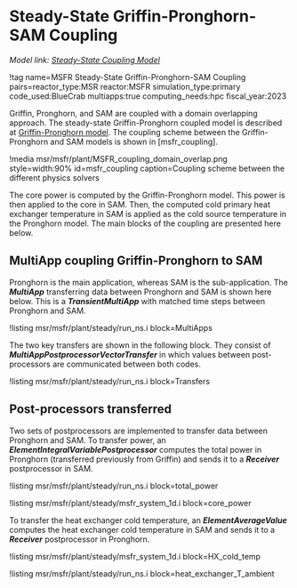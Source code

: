 # Steady-State Griffin-Pronghorn-SAM Coupling

*Model link: [Steady-State Coupling Model](https://github.com/idaholab/virtual_test_bed/tree/devel/msr/msfr/plant/steady)*

!tag name=MSFR Steady-State Griffin-Pronghorn-SAM Coupling pairs=reactor_type:MSR
                       reactor:MSFR
                       simulation_type:primary
                       code_used:BlueCrab
                       multiapps:true
                       computing_needs:hpc
                       fiscal_year:2023

Griffin, Pronghorn, and SAM are coupled with a domain overlapping approach.
The steady-state Griffin-Pronghorn coupled model is described at [Griffin-Pronghorn model](msfr/griffin_pgh_model.md).
The coupling scheme between the Griffin-Pronghorn and SAM models is shown in [msfr_coupling].

!media msr/msfr/plant/MSFR_coupling_domain_overlap.png
       style=width:90%
       id=msfr_coupling
       caption=Coupling scheme between the different physics solvers

The core power is computed by the Griffin-Pronghorn model.
This power is then applied to the core in SAM.
Then, the computed cold primary heat exchanger temperature in SAM is applied as the cold source temperature in the Pronghorn model.
The main blocks of the coupling are presented here below.

## MultiApp coupling Griffin-Pronghorn to SAM

Pronghorn is the main application, whereas SAM is the sub-application.
The ***MultiApp*** transferring data between Pronghorn and SAM is shown here below.
This is a ***TransientMultiApp*** with matched time steps between Pronghorn and SAM.

!listing msr/msfr/plant/steady/run_ns.i block=MultiApps


The two key transfers are shown in the following block.
They consist of ***MultiAppPostprocessorVectorTransfer*** in which values between
post-processors are communicated between both codes.

!listing msr/msfr/plant/steady/run_ns.i block=Transfers

## Post-processors transferred

Two sets of postprocessors are implemented to transfer data between Pronghorn and SAM.
To transfer power, an ***ElementIntegralVariablePostprocessor*** computes the total power
in Pronghorn (transferred previously from Griffin) and sends it to a ***Receiver*** postprocessor in SAM.

!listing msr/msfr/plant/steady/run_ns.i block=total_power

!listing msr/msfr/plant/steady/msfr_system_1d.i block=core_power


To transfer the heat exchanger cold temperature, an ***ElementAverageValue*** computes the heat exchanger cold temperature in SAM and sends it to a ***Receiver*** postprocessor in Pronghorn.

!listing msr/msfr/plant/steady/msfr_system_1d.i block=HX_cold_temp

!listing msr/msfr/plant/steady/run_ns.i block=heat_exchanger_T_ambient


